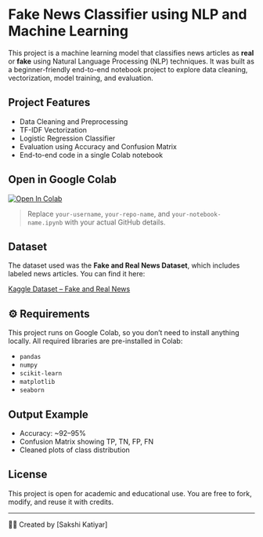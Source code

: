#  Fake News Classifier using NLP and Machine Learning

This project is a machine learning model that classifies news articles as **real** or **fake** using Natural Language Processing (NLP) techniques. It was built as a beginner-friendly end-to-end notebook project to explore data cleaning, vectorization, model training, and evaluation.

##  Project Features

- Data Cleaning and Preprocessing
- TF-IDF Vectorization
- Logistic Regression Classifier
- Evaluation using Accuracy and Confusion Matrix
- End-to-end code in a single Colab notebook

##  Open in Google Colab

[![Open In Colab](https://colab.research.google.com/assets/colab-badge.svg)](https://colab.research.google.com/github/your-username/your-repo-name/blob/main/your-notebook-name.ipynb)

> Replace `your-username`, `your-repo-name`, and `your-notebook-name.ipynb` with your actual GitHub details.

##  Dataset

The dataset used was the **Fake and Real News Dataset**, which includes labeled news articles. You can find it here:

[ Kaggle Dataset – Fake and Real News](https://www.kaggle.com/datasets/clmentbisaillon/fake-and-real-news-dataset)

## ⚙ Requirements

This project runs on Google Colab, so you don’t need to install anything locally. All required libraries are pre-installed in Colab:

- `pandas`
- `numpy`
- `scikit-learn`
- `matplotlib`
- `seaborn`

##  Output Example

- Accuracy: ~92–95%
- Confusion Matrix showing TP, TN, FP, FN
- Cleaned plots of class distribution

##  License

This project is open for academic and educational use. You are free to fork, modify, and reuse it with credits.

---

👩‍💻 Created by [Sakshi Katiyar]
